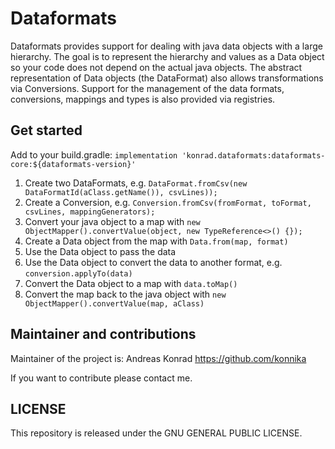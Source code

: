 # Dataformats

Dataformats provides support for dealing with java data objects with a large hierarchy. The goal is to represent the
hierarchy and values as a Data object so your code does not depend on the actual java objects. The abstract
representation of Data objects (the DataFormat) also allows transformations via Conversions. Support for the management
of the data formats, conversions, mappings and types is also provided via registries.

## Get started

Add to your build.gradle:
`implementation 'konrad.dataformats:dataformats-core:${dataformats-version}'`

1. Create two DataFormats, e.g. `DataFormat.fromCsv(new DataFormatId(aClass.getName()), csvLines));`
2. Create a Conversion, e.g. `Conversion.fromCsv(fromFormat, toFormat, csvLines, mappingGenerators);`
3. Convert your java object to a map with `new ObjectMapper().convertValue(object, new TypeReference<>() {});`
4. Create a Data object from the map with `Data.from(map, format)`
5. Use the Data object to pass the data
6. Use the Data object to convert the data to another format, e.g. `conversion.applyTo(data)`
7. Convert the Data object to a map with `data.toMap()`
8. Convert the map back to the java object with `new ObjectMapper().convertValue(map, aClass)`

## Maintainer and contributions

Maintainer of the project is: Andreas Konrad https://github.com/konnika

If you want to contribute please contact me.

## LICENSE

This repository is released under the GNU GENERAL PUBLIC LICENSE.




